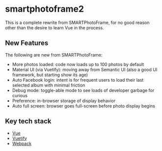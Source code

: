 # smartphotoframe2
This is a complete rewrite from SMARTPhotoFrame, for no good reason other than the desire to learn Vue in the process.

## New Features
The following are new from SMARTPhotoFrame:
- More photos loaded: code now loads up to 100 photos by default
- Material UI (via Vuetify): moving away from Semantic UI (also a good UI framework, but starting show its age) 
- Auto Facebook login: intent is for frequent users to load their last selected album with minimal friction
- Debug mode: toggle-able mode to see loads of developer garbage for curious
- Preference: in-browser storage of display behavior
- Auto full screen: browser goes full-screen before photo display begins

## Key tech stack
- [Vue](https://github.com/vuejs/vue)
- [Vuetify](https://github.com/vuetifyjs/vuetify)
- [Webpack](https://github.com/webpack/webpack)
